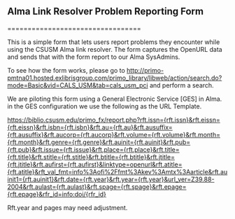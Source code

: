 ## Alma Link Resolver Problem Reporting Form
=================================

This is a simple form that lets users report problems they encounter while using the CSUSM Alma link resolver. The form captures the OpenURL data and sends that with the form report to our Alma SysAdmins.

To see how the form works, please go to http://primo-pmtna01.hosted.exlibrisgroup.com/primo_library/libweb/action/search.do?mode=Basic&vid=CALS_USM&tab=cals_usm_pci and perform a search.

We are piloting this form using a General Electronic Service [GES] in Alma. in the GES configuration we use the following as the URL Template.

https://biblio.csusm.edu/primo_fx/report.php?rft.issn={rft.issn}&rft.eissn={rft.eissn}&rft.isbn={rft.isbn}&rft.au={rft.au}&rft.ausuffix={rft.ausuffix}&rft.aucorp={rft.aucorp}&rft.volume={rft.volume}&rft.month={rft.month}&rft.genre={rft.genre}&rft.auinit={rft.auinit}&rft.pub={rft.pub}&rft.issue={rft.issue}&rft.place={rft.place}&rft.title={rft.title}&rft.stitle={rft.stitle}&rft.btitle={rft.btitle}&rft.jtitle={rft.jtitle}&rft.aufirst={rft.aufirst}&linktype=openurl&rft.atitle={rft.atitle}&rft_val_fmt=info%3Aofi%2Ffmt%3Akev%3Amtx%3Aarticle&rft.auinit1={rft.auinit1}&rft.date={rft.year}&rft.year={rft.year}&url_ver=Z39.88-2004&rft.aulast={rft.aulast}&rft.spage={rft.spage}&rft.epage={rft.epage}&rfr_id=info:doi/{rfr_id}

Rft.year and pages may need adjustment.
